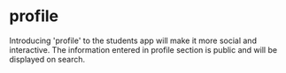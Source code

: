 # profile
Introducing 'profile' to the students app will make it more social and interactive. The information entered in profile section is public and will be displayed on search.
